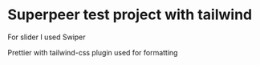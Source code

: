 # Superpeer test project with tailwind

For slider I used Swiper

Prettier with tailwind-css plugin used for formatting
